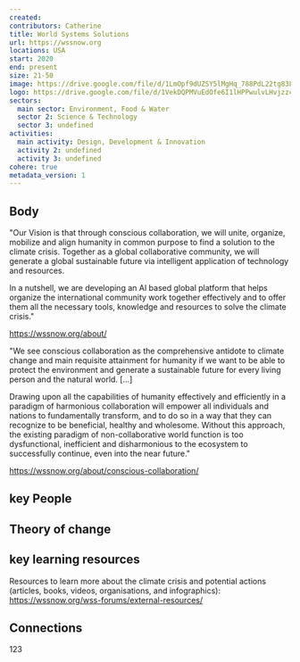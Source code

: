 ```yaml
---
created:
contributors: Catherine
title: World Systems Solutions
url: https://wssnow.org
locations: USA
start: 2020
end: present
size: 21-50
image: https://drive.google.com/file/d/1LmOpf9dUZSY5lMgHq_788PdL22tg83LI/view?usp=drive_link
logo: https://drive.google.com/file/d/1VekDQPMVuEdOfe6I1lHPPwulvLHvjzzc/view?usp=drive_link
sectors:
  main sector: Environment, Food & Water
  sector 2: Science & Technology
  sector 3: undefined
activities: 
  main activity: Design, Development & Innovation
  activity 2: undefined
  activity 3: undefined
cohere: true
metadata_version: 1
---
```



## Body

"Our Vision is that through conscious collaboration, we will unite, organize, mobilize and align humanity in common purpose to find a solution to the climate crisis. Together as a global collaborative community, we will generate a global sustainable future via intelligent application of technology and resources. 

In a nutshell, we are developing an AI based global platform that helps organize the international community work together effectively and to offer them all the necessary tools, knowledge and resources to solve the climate crisis."

https://wssnow.org/about/ 

"We see conscious collaboration as the comprehensive antidote to climate change and main requisite attainment for humanity if we want to be able to protect the environment and generate a sustainable future for every living person and the natural world. [...]

Drawing upon all the capabilities of humanity effectively and efficiently in a paradigm of harmonious collaboration will empower all individuals and nations to fundamentally transform, and to do so in a way that they can recognize to be beneficial, healthy and wholesome. Without this approach, the existing paradigm of non-collaborative world function is too dysfunctional, inefficient and disharmonious to the ecosystem to successfully continue, even into the near future."

https://wssnow.org/about/conscious-collaboration/ 

## key People



## Theory of change



## key learning resources

Resources to learn more about the climate crisis and potential actions (articles, books, videos, organisations, and infographics): https://wssnow.org/wss-forums/external-resources/

## Connections

123

